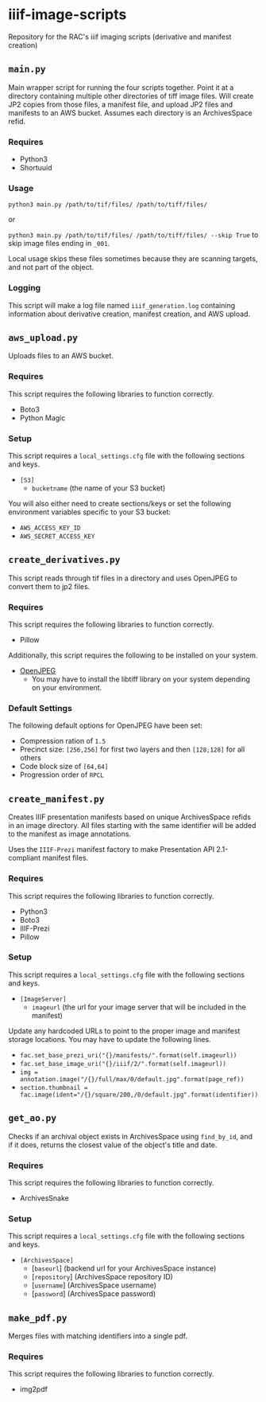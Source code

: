 # iiif-image-scripts
Repository for the RAC's iiif imaging scripts (derivative and manifest creation)

## `main.py`

Main wrapper script for running the four scripts together. Point it at a directory containing multiple other directories of tiff image files. Will create JP2 copies from those files, a manifest file, and upload JP2 files and manifests to an AWS bucket. Assumes each directory is an ArchivesSpace refid.

### Requires

- Python3
- Shortuuid

### Usage

`python3 main.py /path/to/tif/files/ /path/to/tiff/files/`

or

`python3 main.py /path/to/tif/files/ /path/to/tiff/files/ --skip True` to skip image files ending in `_001`.

Local usage skips these files sometimes because they are scanning targets, and not part of the object.

### Logging

This script will make a log file named `iiif_generation.log` containing information about derivative creation, manifest creation, and AWS upload.

## `aws_upload.py`

Uploads files to an AWS bucket.

### Requires

This script requires the following libraries to function correctly.

- Boto3
- Python Magic

### Setup

This script requires a `local_settings.cfg` file with the following sections and keys.

- `[S3]`
  - `bucketname` (the name of your S3 bucket)

You will also either need to create sections/keys or set the following environment variables specific to your S3 bucket:

- `AWS_ACCESS_KEY_ID`
- `AWS_SECRET_ACCESS_KEY`

## `create_derivatives.py`

This script reads through tif files in a directory and uses OpenJPEG to convert them to jp2 files.

### Requires

This script requires the following libraries to function correctly.

- Pillow

Additionally, this script requires the following to be installed on your system.
- [OpenJPEG](https://github.com/uclouvain/openjpeg/blob/master/INSTALL.md)
  - You may have to install the libtiff library on your system depending on your environment.


### Default Settings

The following default options for OpenJPEG have been set:

- Compression ration of `1.5`
- Precinct size: `[256,256]` for first two layers and then `[128,128]` for all others
- Code block size of `[64,64]`
- Progression order of `RPCL`

## `create_manifest.py`

Creates IIIF presentation manifests based on unique ArchivesSpace refids in an image directory. All files starting with the same identifier will be added to the manifest as image annotations.

Uses the `IIIF-Prezi` manifest factory to make Presentation API 2.1-compliant manifest files.

### Requires

This script requires the following libraries to function correctly.

  - Python3
  - Boto3
  - IIIF-Prezi
  - Pillow

### Setup

This script requires a `local_settings.cfg` file with the following sections and keys.

- `[ImageServer]`
  - `imageurl` (the url for your image server that will be included in the manifest)

Update any hardcoded URLs to point to the proper image and manifest storage locations. You may have to update the following lines.

  - `fac.set_base_prezi_uri("{}/manifests/".format(self.imageurl))`
  - `fac.set_base_image_uri("{}/iiif/2/".format(self.imageurl))`
  - `img = annotation.image("/{}/full/max/0/default.jpg".format(page_ref))`
  - `section.thumbnail = fac.image(ident="/{}/square/200,/0/default.jpg".format(identifier))`

## `get_ao.py`

Checks if an archival object exists in ArchivesSpace using `find_by_id`, and if it does, returns the closest value of the object's title and date.

### Requires

This script requires the following libraries to function correctly.

- ArchivesSnake

### Setup

This script requires a `local_settings.cfg` file with the following sections and keys.

- `[ArchivesSpace]`
  - [`baseurl`] (backend url for your ArchivesSpace instance)
  - [`repository`] (ArchivesSpace repository ID)
  - [`username`] (ArchivesSpace username)
  - [`password`] (ArchivesSpace password)

## `make_pdf.py`

Merges files with matching identifiers into a single pdf.

### Requires

This script requires the following libraries to function correctly.

- img2pdf
